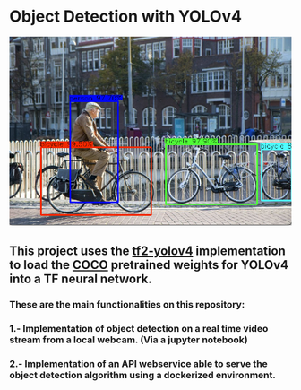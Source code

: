 # Object Detection with YOLOv4

<p align="center">
    <img src="./images/cover_pic.png" width="800" />
</p>

## This project uses the [tf2-yolov4](https://github.com/sicara/tf2-yolov4) implementation to load the [COCO](https://cocodataset.org/#home) pretrained weights for YOLOv4 into a TF neural network.


### These are the main functionalities on this repository:
### 1.- Implementation of object detection on a real time video stream from a local webcam. (Via a jupyter notebook)
### 2.- Implementation of an API webservice able to serve the object detection algorithm using a dockerized environment.

